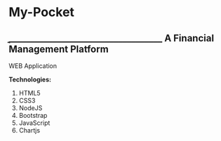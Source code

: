 # My-Pocket
ֳֳֳ___________________________________
**A Financial Management Platform**
-----------------------------------

WEB Application

**Technologies:**
1) HTML5
2) CSS3
3) NodeJS
4) Bootstrap
5) JavaScript
6) Chartjs
